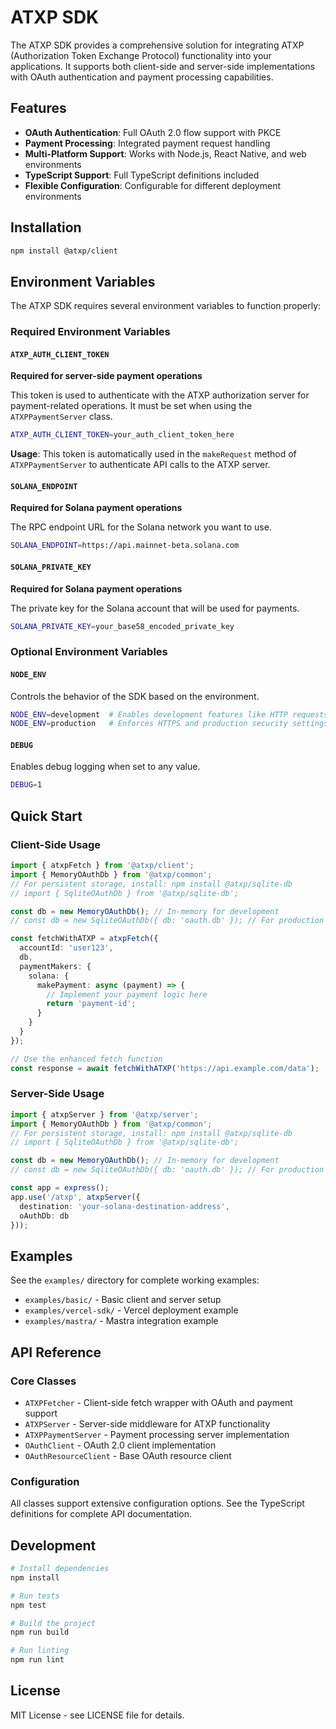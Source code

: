 # ATXP SDK

The ATXP SDK provides a comprehensive solution for integrating ATXP (Authorization Token Exchange Protocol) functionality into your applications. It supports both client-side and server-side implementations with OAuth authentication and payment processing capabilities.

## Features

- **OAuth Authentication**: Full OAuth 2.0 flow support with PKCE
- **Payment Processing**: Integrated payment request handling
- **Multi-Platform Support**: Works with Node.js, React Native, and web environments
- **TypeScript Support**: Full TypeScript definitions included
- **Flexible Configuration**: Configurable for different deployment environments

## Installation

```bash
npm install @atxp/client
```

## Environment Variables

The ATXP SDK requires several environment variables to function properly:

### Required Environment Variables

#### `ATXP_AUTH_CLIENT_TOKEN`
**Required for server-side payment operations**

This token is used to authenticate with the ATXP authorization server for payment-related operations. It must be set when using the `ATXPPaymentServer` class.

```bash
ATXP_AUTH_CLIENT_TOKEN=your_auth_client_token_here
```

**Usage**: This token is automatically used in the `makeRequest` method of `ATXPPaymentServer` to authenticate API calls to the ATXP server.

#### `SOLANA_ENDPOINT`
**Required for Solana payment operations**

The RPC endpoint URL for the Solana network you want to use.

```bash
SOLANA_ENDPOINT=https://api.mainnet-beta.solana.com
```

#### `SOLANA_PRIVATE_KEY`
**Required for Solana payment operations**

The private key for the Solana account that will be used for payments.

```bash
SOLANA_PRIVATE_KEY=your_base58_encoded_private_key
```

### Optional Environment Variables

#### `NODE_ENV`
Controls the behavior of the SDK based on the environment.

```bash
NODE_ENV=development  # Enables development features like HTTP requests
NODE_ENV=production   # Enforces HTTPS and production security settings
```

#### `DEBUG`
Enables debug logging when set to any value.

```bash
DEBUG=1
```

## Quick Start

### Client-Side Usage

```typescript
import { atxpFetch } from '@atxp/client';
import { MemoryOAuthDb } from '@atxp/common';
// For persistent storage, install: npm install @atxp/sqlite-db
// import { SqliteOAuthDb } from '@atxp/sqlite-db';

const db = new MemoryOAuthDb(); // In-memory for development
// const db = new SqliteOAuthDb({ db: 'oauth.db' }); // For production

const fetchWithATXP = atxpFetch({
  accountId: 'user123',
  db,
  paymentMakers: {
    solana: {
      makePayment: async (payment) => {
        // Implement your payment logic here
        return 'payment-id';
      }
    }
  }
});

// Use the enhanced fetch function
const response = await fetchWithATXP('https://api.example.com/data');
```

### Server-Side Usage

```typescript
import { atxpServer } from '@atxp/server';
import { MemoryOAuthDb } from '@atxp/common';
// For persistent storage, install: npm install @atxp/sqlite-db
// import { SqliteOAuthDb } from '@atxp/sqlite-db';

const db = new MemoryOAuthDb(); // In-memory for development
// const db = new SqliteOAuthDb({ db: 'oauth.db' }); // For production

const app = express();
app.use('/atxp', atxpServer({
  destination: 'your-solana-destination-address',
  oAuthDb: db
}));
```

## Examples

See the `examples/` directory for complete working examples:

- `examples/basic/` - Basic client and server setup
- `examples/vercel-sdk/` - Vercel deployment example
- `examples/mastra/` - Mastra integration example

## API Reference

### Core Classes

- `ATXPFetcher` - Client-side fetch wrapper with OAuth and payment support
- `ATXPServer` - Server-side middleware for ATXP functionality
- `ATXPPaymentServer` - Payment processing server implementation
- `OAuthClient` - OAuth 2.0 client implementation
- `OAuthResourceClient` - Base OAuth resource client

### Configuration

All classes support extensive configuration options. See the TypeScript definitions for complete API documentation.

## Development

```bash
# Install dependencies
npm install

# Run tests
npm test

# Build the project
npm run build

# Run linting
npm run lint
```

## License

MIT License - see LICENSE file for details.
